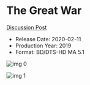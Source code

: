 # The Great War

[Discussion Post](https://www.avsforum.com/threads/bass-eq-for-filtered-movies.2995212/post-59242246)

* Release Date: 2020-02-11
* Production Year: 2019
* Format: BD/DTS-HD MA 5.1

![img 0](https://i.imgur.com/4B5lPcu.jpg)

![img 1](https://i.imgur.com/l3vFd7S.png)

